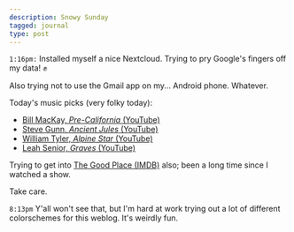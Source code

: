 ```yaml
---
description: Snowy Sunday
tagged: journal
type: post
---
```


`1:16pm:` Installed myself a nice Nextcloud. Trying to pry Google's fingers off my data! ✊

Also trying not to use the Gmail app on my... Android phone. Whatever.

Today's music picks (very folky today):

- [Bill MacKay, _Pre-California_ (YouTube)](https://www.youtube.com/watch?v=wxMq8wu7nmg)
- [Steve Gunn, _Ancient Jules_ (YouTube)](https://www.youtube.com/watch?v=W79x_WuvQ5Y)
- [William Tyler, _Alpine Star_ (YouTube)](https://www.youtube.com/watch?v=WDuSevWPnCA)
- [Leah Senior, _Graves_ (YouTube)](https://www.youtube.com/watch?v=-R30wogqnhU)

Trying to get into [The Good Place (IMDB)](https://www.imdb.com/title/tt4955642/) also; been a long time since I watched a show.

Take care.

`8:13pm` Y'all won't see that, but I'm hard at work trying out a lot of different colorschemes for this weblog. It's weirdly fun.